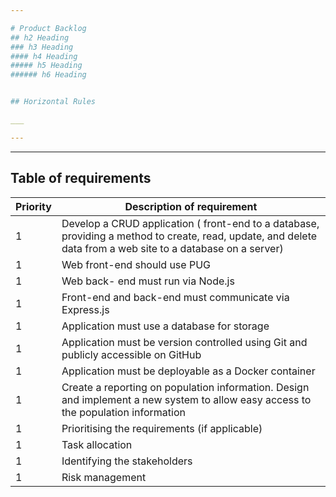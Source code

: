 ```yaml
---

# Product Backlog
## h2 Heading
### h3 Heading
#### h4 Heading
##### h5 Heading
###### h6 Heading


## Horizontal Rules

___

---
```


***




## Table of requirements

| Priority| Description of requirement |
| ------ | ----------- |
| 1|Develop a CRUD application ( front-end to a database, providing a method to create, read, update, and delete data from a web site to a database on a server)  | engine | engine to be used for processing templates. Handlebars is the default. |
| 1|  Web front-end should use PUG|
| 1|  Web back- end must run via Node.js|
| 1|  Front-end and back-end must communicate via Express.js|
| 1|   Application must use a database for storage
| 1|   Application must be version controlled using Git and publicly accessible on GitHub|
| 1|   Application must be deployable as a Docker container|
| 1|   Create a reporting on population information. Design and implement a new system to allow easy access to the population information|
| 1|   Prioritising the requirements (if applicable)|
| 1|   Task allocation|
| 1|   Identifying the stakeholders|
| 1|  Risk management|







